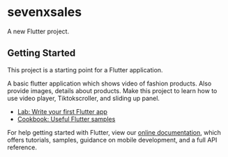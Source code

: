 # sevenxsales

A new Flutter project.

## Getting Started

This project is a starting point for a Flutter application.

A basic flutter application which shows video of fashion products. 
Also provide images, details about products. 
Make this project to learn how to use video player, Tiktokscroller, and sliding up panel. 

- [Lab: Write your first Flutter app](https://flutter.dev/docs/get-started/codelab)
- [Cookbook: Useful Flutter samples](https://flutter.dev/docs/cookbook)

For help getting started with Flutter, view our
[online documentation](https://flutter.dev/docs), which offers tutorials,
samples, guidance on mobile development, and a full API reference.
